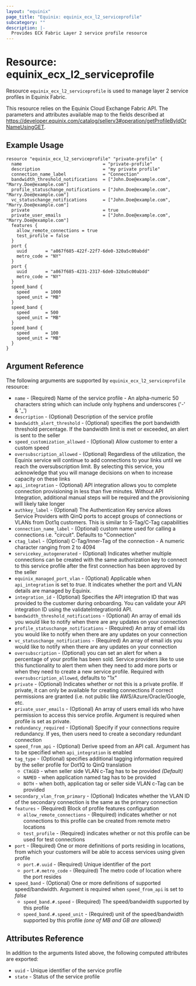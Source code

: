 ```yaml
---
layout: "equinix"
page_title: "Equinix: equinix_ecx_l2_serviceprofile"
subcategory: ""
description: |-
  Provides ECX Fabric Layer 2 service profile resource
---
```


# Resource: equinix_ecx_l2_serviceprofile

Resource `equinix_ecx_l2_serviceprofile` is used to manage layer 2 service profiles
in Equinix Fabric.

This resource relies on the Equinix Cloud Exchange Fabric API. The parameters
and attributes available map to the fields described at
<https://developer.equinix.com/catalog/sellerv3#operation/getProfileByIdOrNameUsingGET>.

## Example Usage

```hcl
resource "equinix_ecx_l2_serviceprofile" "private-profile" {
  name                               = "private-profile"
  description                        = "my private profile"
  connection_name_label              = "Connection"
  bandwidth_threshold_notifications  = ["John.Doe@example.com", "Marry.Doe@example.com"]
  profile_statuschange_notifications = ["John.Doe@example.com", "Marry.Doe@example.com"]
  vc_statuschange_notifications      = ["John.Doe@example.com", "Marry.Doe@example.com"]
  private                            = true
  private_user_emails                = ["John.Doe@example.com", "Marry.Doe@example.com"]
  features {
    allow_remote_connections = true
    test_profile = false
  }
  port {
    uuid       = "a867f685-422f-22f7-6de0-320a5c00abdd"
    metro_code = "NY"
  }
  port {
    uuid       = "a867f685-4231-2317-6de0-320a5c00abdd"
    metro_code = "NY"
  }
  speed_band {
    speed      = 1000
    speed_unit = "MB"
  }
  speed_band {
    speed      = 500
    speed_unit = "MB"
  }
  speed_band {
    speed      = 100
    speed_unit = "MB"
  }
}
```

## Argument Reference

The following arguments are supported by `equinix_ecx_l2_serviceprofile` resource:

- `name` - (Required) Name of the service profile - An alpha-numeric 50 characters
  string which can include only hyphens and underscores ('-' & '\_')
- `description` - (Optional) Description of the service profile
- `bandwidth_alert_threshold` - (Optional) specifies the port bandwidth threshold
 percentage. If the bandwidth limit is met or exceeded, an alert is sent to the seller
- `speed_customization_allowed` - (Optional) Allow customer to enter a custom speed
- `oversubscription_allowed` - (Optional) Regardless of the utilization, the Equinix
   service will continue to add connections to your links until we reach the
   oversubscription limit. By selecting this service, you acknowledge that you
   will manage decisions on when to increase capacity on these links
- `api_integration` - (Optional) API integration allows you to complete
  connection provisioning in less than five minutes. Without API Integration,
  additional manual steps will be required and the provisioning will
  likely take longer
- `authkey_label` - (Optional) The Authentication Key service allows Service
   Providers with QinQ ports to accept groups of connections or VLANs from Dot1q
   customers. This is similar to S-Tag/C-Tag capabilities
- `connection_name_label` - (Optional) custom name used for calling a connections
i.e. "circuit". Defaults to "Connection"
- `ctag_label` - (Optional) C-Tag/Inner-Tag of the connection - A numeric character
  ranging from 2 to 4094
- `servicekey_autogenerated` - (Optional) Indicates whether multiple connections
  can be created with the same authorization key to connect to this service profile
  after the first connection has been approved by the seller
- `equinix_managed_port_vlan` - (Optional) Applicable when `api_integration` is
  set to _true_. It indicates whether the port and VLAN details are managed by Equinix.
- `integration_id` - (Optional) Specifies the API integration ID that was provided
   to the customer during onboarding. You can validate your API integration ID
   using the validateIntegrationId API.
- `bandwidth_threshold_notifications` - (Optional) An array of email ids you
  would like to notify when there are any updates on your connection
- `profile_statuschange_notifications` - (Required) An array of email ids you
  would like to notify when there are any updates on your connection
- `vc_statuschange_notifications` - (Required) An array of email ids you would
  like to notify when there are any updates on your connection
- `oversubscription` - (Optional) you can set an alert for when a percentage of
  your profile has been sold. Service providers like to use this functionality to
  alert them when they need to add more ports or when they need to create
  a new service profile. Required with `oversubscription_allowed`, defaults to "1x"
- `private` - (Optional) Indicates whether or not this is a private profile.
  If private, it can only be available for creating connections if correct permissions
  are granted (i.e. not public like AWS/Azure/Oracle/Google, etc.
- `private_user_emails` - (Optional) An array of users email ids who have permission
  to access this service profile. Argument is required when profile is set as private.
- `redundancy_required` - (Optional) Specify if your connections require redundancy.
  If yes, then users need to create a secondary redundant connection
- `speed_from_api` - (Optional) Derive speed from an API call. Argument has to
 be specified when `api_integration` is enabled
- `tag_type` - (Optional) specifies additional tagging information required by
  the seller profile for Dot1Q to QinQ translation
  - `CTAGED` - when seller side VLAN c-Tag has to be provided _(Default)_
  - `NAMED` - when application named tag has to be provided
  - `BOTH` - when both, application tag or seller side VLAN c-Tag can be provided
- `secondary_vlan_from_primary` - (Optional) Indicates whether the VLAN ID of
  the secondary connection is the same as the primary connection
- `features` - (Required) Block of profile features configuration
  - `allow_remote_connections` - (Required) indicates whether or not connections
    to this profile can be created from remote metro locations
  - `test_profile` - (Required) indicates whether or not this profile can be used
    for test connections
- `port` - (Required) One or more definitions of ports residing in locations,
  from which your customers will be able to access services using given profile
  - `port.#.uuid` - (Required) Unique identifier of the port
  - `port.#.metro_code` - (Required) The metro code of location where the port resides
- `speed_band` - (Optional) One or more definitions of supported speed/bandwidth.
 Argument is required when `speed_from_api` is set to _false_
  - `speed_band.#.speed` - (Required) The speed/bandwidth supported by this profile
  - `speed_band.#.speed_unit` - (Required) unit of the speed/bandwidth supported
  by this profile _(one of MB and GB are allowed)_

## Attributes Reference

In addition to the arguments listed above, the following computed attributes
are exported:

- `uuid` - Unique identifier of the service profile
- `state` - Status of the service profile
